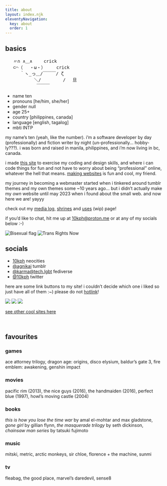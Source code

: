 ```yaml
---
title: about
layout: index.njk
eleventyNavigation:
  key: about
  order: 1
---
```


<section class="cards">

<div class="clear thin vertical">
<h2>basics</h2>
<div class="ascii">
<p></p>
<pre class="ascii">
   〃∩ ∧＿∧ 　　crick
   ⊂⌒（ 　・ω・）　　　crick
   　 ｀ヽ_っ＿/￣￣￣/ ζ
   　 　 　 ＼/ 　  　  /　 旦
　  　　　　　￣￣￣
</pre>
<p></p>
</div>

<div>

<ul class="card-list alternate">
  <li class="card-item no-border">
    <span class="category">name</span>
    <span class="title">ten</a></span>
  </li>
  <li class="card-item">
    <span class="category">pronouns</span>
    <span class="title">[he/him, she/her]</span>
  </li>
  <li class="card-item">
    <span class="category">gender</span>
    <span class="title">null</span>
  </li>
  <li class="card-item">
    <span class="category">age</span>
    <span class="title">25+</span>
  </li>
  <li class="card-item">
    <span class="category">country</span>
    <span class="title">[philippines, canada]</span>
  </li>
  <li class="card-item">
    <span class="category">language</span>
    <span class="title">[english, tagalog]</span>
  </li>
  <li class="card-item">
    <span class="category">mbti</span>
    <span class="title">INTP</span>
  </li>
</ul>

</div>

</div>
<div class="size-l about">

my name’s ten (yeah, like the number). i’m a software developer by day (professionally) and fiction writer by night (un-professionally... hobby-ly???). i was born and raised in manila, philippines, and i’m now living in bc, canada.

i made [this site](/site-info) to exercise my coding and design skills, and where i can code things for fun and not have to worry about being “professional” online, whatever the hell that means. [making websites](/resources/dev) is fun and cool, my friend.

my journey in becoming a webmaster started when i tinkered around tumblr themes and my own themes some ~10 years ago... but i didn’t actually make my _own_ website until may 2023 when i found about the small web. and now here we are! yayyy

check out my [media log](/logs), [shrines](/shrines) and [uses](/uses) (wip) page!

if you’d like to chat, hit me up at [10kph@proton.me](mailto:10kph@proton.me) or at any of my socials below :-)

![Bisexual flag](/assets/img/bisexual.png) ![Trans Rights Now](/assets/img/trn.png)

</div>

<div class="clear">
<div>
<h2>socials</h2>

<ul class="card-list alternate">
  <li class="card-item">
    <span class="title"><a href="https://neocities.org/site/10kph">10kph</a></span>
    <span class="date">neocities</span>
  </li>
  <li class="card-item">
    <span class="title"><a href="https://agnikai.tumblr.com/">@agnikai</a></span>
    <span class="date">tumblr</span>
  </li>
  <li class="card-item">
    <span class="title"><a href="https://tech.lgbt/@karma">@karma@tech.lgbt</a></span>
    <span class="date">fediverse</span>
  </li>
  <li class="card-item">
    <span class="title"><a href="https://twitter.com/10kph">@10kph</a></span>
    <span class="date">twitter</span>
  </li>
</ul>
</div>

<div>

here are some link buttons to my site! i couldn’t decide which one i liked so just have all of them :~) please do not [hotlink](https://simple.wikipedia.org/wiki/Hotlinking)!

![](/assets/img/10kph-01.png) ![](/assets/img/10kph-02.png) ![](/assets/img/10kph-03.png)

[see other cool sites here](/links)

</div>
</div>

</section>

<br>

<section class="cards">

<h2>favourites</h2>
<p></p>
<div class="clear">
<div>
<h3>games</h3>
<p>ace attorney trilogy, dragon age: origins, disco elysium, baldur’s gate 3, fire emblem: awakening, genshin impact</p>
</div>
<div>
<h3>movies</h3>
<p>pacific rim (2013), the nice guys (2016), the handmaiden (2016), perfect blue (1997), howl’s moving castle (2004)</p>
</div>
</div>
<div class="clear">
<div>
<h3 class="label">books</h3>
<p><em>this is how you lose the time war</em> by amal el-mohtar and max gladstone, <em>gone girl</em> by gillian flynn, <em>the masquerade trilogy</em> by seth dickinson, <em>chainsaw man series</em> by tatsuki fujimoto</p>
</div>
<div>
<h3 class="label">music</h3>
<p>mitski, metric, arctic monkeys, sir chloe, florence + the machine, sunmi</p>
</div>
</div>
<div>
<h3 class="label">tv</h3>
<p>fleabag, the good place, marvel’s daredevil, sense8</p>
</div>
</div>
</div>
</section>
